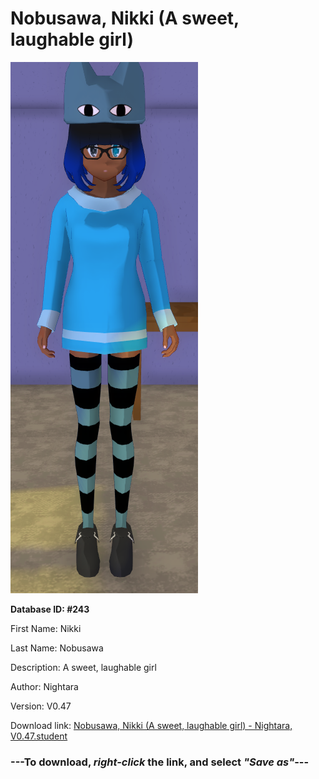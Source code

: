 # Nobusawa, Nikki (A sweet, laughable girl)

<img src="https://raw.githubusercontent.com/Arbiter1223/Daigaku-Gurashi-Custom-Students/master/Students/Files/Nobusawa%2C%20Nikki%20(A%20sweet%2C%20laughable%20girl).png" title="Nobusawa, Nikki (A sweet, laughable girl) - Nightara, V0.47">

**Database ID: #243**

First Name: Nikki

Last Name: Nobusawa

Description: A sweet, laughable girl

Author: Nightara

Version: V0.47

Download link: <a href="https://raw.githubusercontent.com/Arbiter1223/Daigaku-Gurashi-Custom-Students/master/Students/Files/Nobusawa%2C%20Nikki%20(A%20sweet%2C%20laughable%20girl)%20-%20Nightara%2C%20V0.47.student">Nobusawa, Nikki (A sweet, laughable girl) - Nightara, V0.47.student</a>

### ---**To download, _right-click_ the link, and select _"Save as"_**---
